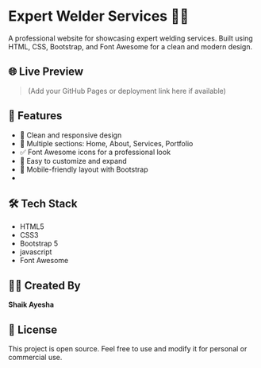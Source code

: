 # Expert Welder Services 🔧🔥

A professional website for showcasing expert welding services. Built using HTML, CSS, Bootstrap, and Font Awesome for a clean and modern design.

## 🌐 Live Preview
> (Add your GitHub Pages or deployment link here if available)

## 🚀 Features

- 🧰 Clean and responsive design
- 📄 Multiple sections: Home, About, Services, Portfolio
- ✅ Font Awesome icons for a professional look
- 🎯 Easy to customize and expand
- 📱 Mobile-friendly layout with Bootstrap
- 
## 🛠️ Tech Stack

- HTML5
- CSS3
- Bootstrap 5
- javascript
- Font Awesome

## 🙋‍♀️ Created By

**Shaik Ayesha**  



## 📜 License

This project is open source. Feel free to use and modify it for personal or commercial use.

